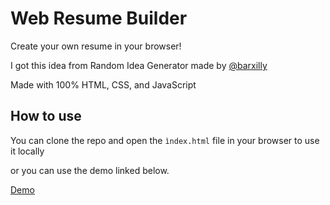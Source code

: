 # Web Resume Builder

Create your own resume in your browser!

I got this idea from Random Idea Generator made by [@barxilly](https://github.com/barxilly/random-idea-generator)

Made with 100% HTML, CSS, and JavaScript

## How to use

You can clone the repo and open the `ìndex.html` file in your browser to use it locally

or you can use the demo linked below.

[Demo](https://radioactivepotato.github.io/web-resume-builder)
